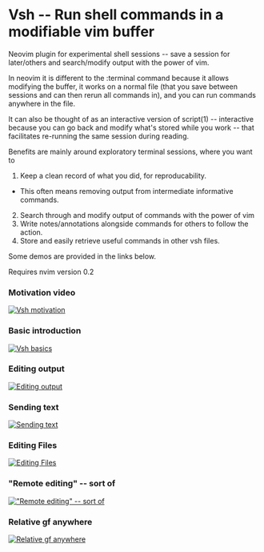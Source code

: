 # Vsh -- Run shell commands in a modifiable vim buffer

Neovim plugin for experimental shell sessions -- save a session for
later/others and search/modify output with the power of vim.

In neovim it is different to the :terminal command because it allows modifying
the buffer, it works on a normal file (that you save between sessions and can
then rerun all commands in), and you can run commands anywhere in the file.

It can also be thought of as an interactive version of script(1) -- interactive
because you can go back and modify what's stored while you work -- that
facilitates re-running the same session during reading.

Benefits are mainly around exploratory terminal sessions, where you want to

1. Keep a clean record of what you did, for reproducability.
  * This often means removing output from intermediate informative commands.
2. Search through and modify output of commands with the power of vim
3. Write notes/annotations alongside commands for others to follow the action.
4. Store and easily retrieve useful commands in other vsh files.

Some demos are provided in the links below.

Requires nvim version 0.2

### Motivation video
[![Vsh motivation](https://asciinema.org/a/9zn5e69g0by7e9kdsz1vlzgf8.png)](https://asciinema.org/a/9zn5e69g0by7e9kdsz1vlzgf8)

### Basic introduction
[![Vsh basics](https://asciinema.org/a/100675.png)](https://asciinema.org/a/100675)
### Editing output
[![Editing output](https://asciinema.org/a/100676.png)](https://asciinema.org/a/100676)
### Sending text
[![Sending text](https://asciinema.org/a/100677.png)](https://asciinema.org/a/100677)
### Editing Files
[![Editing Files](https://asciinema.org/a/100678.png)](https://asciinema.org/a/100678)
### "Remote editing" -- sort of
[!["Remote editing" -- sort of](https://asciinema.org/a/100680.png)](https://asciinema.org/a/100680)
### Relative gf anywhere
[![Relative gf anywhere](https://asciinema.org/a/100681.png)](https://asciinema.org/a/100681)
